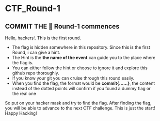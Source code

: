 # CTF_Round-1
## COMMIT THE 🚩 Round-1 commences

Hello, hackers!. This is the first round. 
* The flag is hidden somewhere in this repository. Since this is the first Round, i can give a hint.
* The Hint is the **the name of the event** can guide you to the place where the flag is.
* You can either follow the hint or choose to ignore it and explore this github repo thoroughly.
* If you know your git you can cruise through this round easily.
* When you find the flag, the format would be **commit{......}**, the content instead of the dotted points will confirm if you found a dummy flag or the real one

So put on your hacker mask and try to find the flag. After finding the flag, you will be able to advance to the next CTF challenge.
This is just the start! Happy Hacking!
